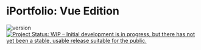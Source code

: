 # iPortfolio: Vue Edition

![version](https://img.shields.io/badge/version-0.0.0-blue) [![Project Status: WIP – Initial development is in progress, but there has not yet been a stable, usable release suitable for the public.](https://www.repostatus.org/badges/latest/wip.svg)](https://www.repostatus.org/#wip)
